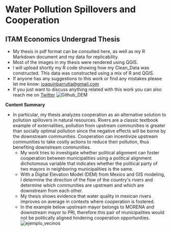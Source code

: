 # Water Pollution Spillovers and Cooperation

## ITAM Economics Undergrad Thesis

- My thesis in pdf format can be consulted here, as well as my R Markdown document and my data for replicability.
- Most of the images in my thesis were rendered using QGIS.
- I will upload shortly my R code showing how my Clean_Data was constructed. This data was constructed using a mix of R and QGIS.
- If anyone has any suggestions to this work or find any mistakes please let me know: <joaquinbarrutia@gmail.com>
- If you just want to discuss anything related with this work you can also reach me on [Twitter](https://twitter.com/j_barrutia)
![Github_DEM](https://user-images.githubusercontent.com/87843175/126739709-53ea4f8f-8167-4fa1-b331-5f78b9eb9355.png)

**Content Summary**

- In particular, my thesis analyzes cooperation as an alternative solution to pollution spillovers in natural resources. 
  Rivers are a classic textbook example of externalities, pollution from upstream communities is greater than socially optimal pollution since the negative effects
  will be borne by the downstream communities. Cooperation can incentivize upstream communities to take costly actions to reduce their pollution, thus benefiting 
  downstream communities.
  - My work tries to investigate whether political alignment can foster cooperation between municipalities using a political alignment dichotomous variable that indicates whether the political party of two mayors in neighboring municipalities is the same. 
  - With a Digital Elevation Model (DEM) from Mexico and GIS modeling, I determine the direction of the flow of the country's rivers and determine which communities 
  are upstream and which are downstream from each other.
  - My thesis shows evidence that water quality in mexican rivers improves on average in contexts where cooperation is fostered.
  - In the example below upstream mayor belongs to MORENA and downstream mayor to PRI, therefore this pair of municipalities would not be politically aligned hindering cooperation opportunities.
![ejemplo_vecinos](https://user-images.githubusercontent.com/87843175/136896089-5e42a4a5-cc13-4e23-8f25-06af7be0db2e.png)
